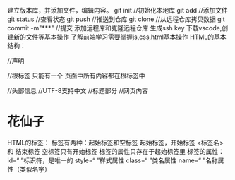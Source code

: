 建立版本库，并添加文件，编辑内容。
git init //初始化本地库
git add <file> //添加文件
git status //查看状态
git push //推送到仓库
git clone //从远程仓库拷贝数据
git commit -m"***"  //提交
添加远程库和克隆远程仓库
生成ssh key
下载vscode,创建新的文件等基本操作
了解前端学习需要掌握js,css,html基本操作
HTML的基本结构：
<!DOCTYPE html>//声明
<htlm lang="en">//根标签 只能有一个 页面中所有内容都在根标签中
<head>//头部信息
<meta charset="UTF-8">//UTF-8支持中文
<title>花仙子</title>//标题部分
</head>
<body>//网页内容
<h1>花仙子</h1>
</body>
</html>
 HTML的标签： 
标签有两种：起始标签和空标签
起始标签，开始标签 <标签名> 和 结束标签 </标签名>
空标签只有开始标签
标签的属性只存在于起始标签里
标签的属性：id=“ ”标识符，是唯一的
style=“ ”样式属性
class=“ ”类名属性
name=“ ”名称属性（类似名字）
  

